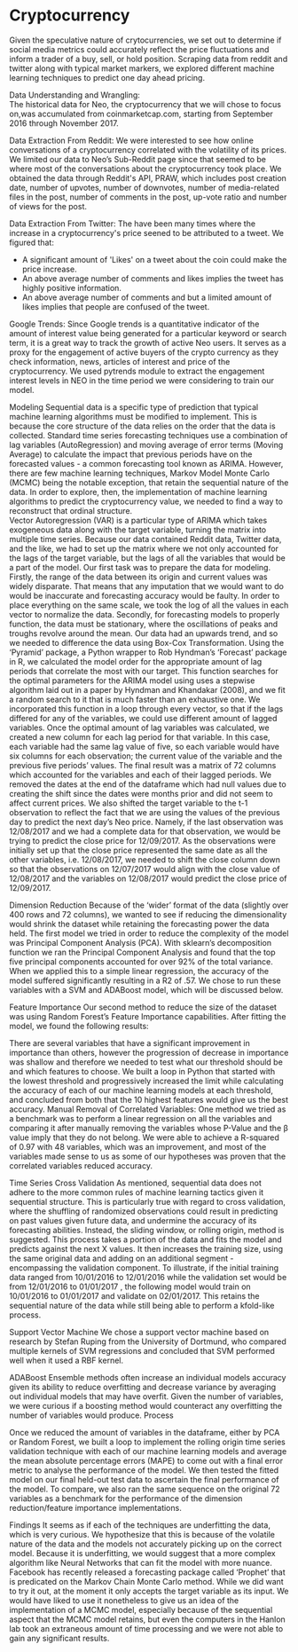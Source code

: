 # Cryptocurrency

Given the speculative nature of crytocurrencies, we set out to determine if social media metrics could accurately reflect the price fluctuations and inform a trader of a buy, sell, or hold position. Scraping data from reddit and twitter along with typical market markers, we explored different machine learning techniques to predict one day ahead pricing. 

Data Understanding and Wrangling:  
The historical data for Neo, the cryptocurrency that we will chose to focus on,was accumulated from coinmarketcap.com, starting from September 2016 through November 2017.

Data Extraction From Reddit:
We were interested to see how online conversations of a cryptocurrency correlated with the volatility of its prices.  We limited our data to Neo’s Sub-Reddit page since that seemed to be where most of the conversations about the cryptocurrency took place. 
We obtained the data through Reddit's API, PRAW, which includes post creation date, number of upvotes, number of downvotes, number of media-related files in the post, number of comments in the post, up-vote ratio and number of views for the post.

Data Extraction From Twitter:
The have been many times where the increase in a cryptocurrency's price seened to be attributed to a tweet. We figured that:
- A significant amount of 'Likes' on a tweet about the coin could make the price increase.
- An above average number of comments and likes implies the tweet has highly positive information.
- An above average number of comments and but a limited amount of likes implies that people are confused of the tweet.

Google Trends:
Since Google trends is a quantitative indicator of the amount of interest value being generated for a particular keyword or search term, it is a great way to track the growth of active Neo users. It serves as a proxy for the engagement of active buyers of the crypto currency as they check information, news, articles of interest and price of the cryptocurrency. We used pytrends module to extract the engagement interest levels in NEO in the time period we were considering to train our model.

Modeling 
Sequential data is a specific type of prediction that typical machine learning algorithms must be modified to implement.  This is because the core structure of the data relies on the order that the data is collected.  Standard time series forecasting techniques use a combination of lag variables (AutoRegression) and moving average of error terms (Moving Average) to calculate the impact that previous periods have on the forecasted values - a common forecasting tool known as ARIMA.  However, there are few machine learning techniques, Markov Model Monte Carlo (MCMC) being the notable exception, that retain the sequential nature of the data.  In order to explore, then, the implementation of machine learning algorithms to predict the cryptocurrency value, we needed to find a way to reconstruct that ordinal structure.  
Vector Autoregression (VAR) is a particular type of ARIMA which takes exogeneous data along with the target variable, turning the matrix into multiple time series.  Because our data contained Reddit data, Twitter data, and the like, we had to set up the matrix where we not only accounted for the lags of the target variable, but the lags of all the variables that would be a part of the model.
Our first task was to prepare the data for modeling. Firstly, the range of the data between its origin and current values was widely disparate.  That means that any imputation that we would want to do would be inaccurate and forecasting accuracy would be faulty.  In order to place everything on the same scale, we took the log of all the values in each vector to normalize the data.  Secondly, for forecasting models to properly function, the data must be stationary, where the oscillations of peaks and troughs revolve around the mean.  Our data had an upwards trend, and so we needed to difference the data using Box-Cox Transformation.
Using the ‘Pyramid’ package, a Python wrapper to Rob Hyndman’s ‘Forecast’ package in R, we calculated the model order for the appropriate amount of lag periods that correlate the most with our target.  This function searches for the optimal parameters for the ARIMA model using uses a stepwise algorithm laid out in a paper by Hyndman and Khandakar (2008), and we fit a random search to it that is much faster than an exhaustive one.  We incorporated this function in a loop through every vector, so that if the lags differed for any of the variables, we could use different amount of lagged variables.
Once the optimal amount of lag variables was calculated, we created a new column for each lag period for that variable.  In this case, each variable had the same lag value of five, so each variable would have six columns for each observation; the current value of the variable and the previous five periods’ values.  The final result was a matrix of 72 columns which accounted for the variables and each of their lagged periods.  We removed the dates at the end of the dataframe which had null values due to creating the shift since the dates were months prior and did not seem to affect current prices.  We also shifted the target variable to the t-1 observation to reflect the fact that we are using the values of the previous day to predict the next day’s Neo price.  Namely, if the last observation was 12/08/2017 and we had a complete data for that observation, we would be trying to predict the close price for 12/09/2017.  As the observations were initially set up that the close price represented the same date as all the other variables, i.e. 12/08/2017, we needed to shift the close column down so that the observations on 12/07/2017 would align with the close value of 12/08/2017 and the variables on  12/08/2017 would predict the close price of  12/09/2017.

Dimension Reduction
Because of the ‘wider’ format of the data (slightly over 400 rows and 72 columns), we wanted to see if reducing the dimensionality would shrink the dataset while retaining the forecasting power the data held.  The first model we tried in order to reduce the complexity of the model was Principal Component Analysis (PCA).  With sklearn’s decomposition function we ran the Principal Component Analysis and found that the top five principal components accounted for over 92% of the total variance.  When we applied this to a simple linear regression, the accuracy of the model suffered significantly resulting in a R2 of .57.  We chose to run these variables with a SVM and ADABoost model, which will be discussed below.

Feature Importance
Our second method to reduce the size of the dataset was using Random Forest’s Feature Importance capabilities.  After fitting the model, we found the following results:

There are several variables that have a significant improvement in importance than others, however the progression of decrease in importance was shallow and therefore we needed to test what our threshold should be and which features to choose. We built a loop in Python that started with the lowest threshold and progressively increased the limit while calculating the accuracy of each of our machine learning models at each threshold, and concluded from both that the 10 highest features would give us the best accuracy.
Manual Removal of Correlated Variables:
One method we tried as a benchmark was to perform a linear regression on all the variables and comparing it after manually removing the variables whose P-Value and the β value imply that they do not belong. We were able to achieve a R-squared of 0.97 with 48 variables, which was an improvement, and most of the variables made sense to us as some of our hypotheses was proven that the correlated variables reduced accuracy.

Time Series Cross Validation
As mentioned, sequential data does not adhere to the more common rules of machine learning tactics given it sequential structure.  This is particularly true with regard to cross validation, where the shuffling of randomized observations could result in predicting on past values given future data, and undermine the accuracy of its forecasting abilities.  Instead, the sliding window, or rolling origin, method is suggested.  This process takes a portion of the data and fits the model and predicts against the next X values.  It then increases the training size, using the same original data and adding on an additional segment - encompassing the validation component.  To illustrate, if the initial training data ranged from 10/01/2016 to 12/01/2016 while the validation set would be from 12/01/2016 to 01/01/2017 , the following model would train on 10/01/2016 to 01/01/2017 and validate on 02/01/2017.  This retains the sequential nature of the data while still being able to perform a kfold-like process.  

Support Vector Machine
We chose a support vector machine based on research by Stefan Ruping from the University of Dortmund, who compared multiple kernels of SVM regressions and concluded that SVM performed well when it used a RBF kernel.

ADABoost
Ensemble methods often increase an individual models accuracy given its ability to reduce overfitting and decrease variance by averaging out individual  models that may have overfit.  Given the number of variables, we were curious if a boosting method would counteract any overfitting the number of variables would produce.
Process

Once we reduced the amount of variables in the dataframe, either by PCA or Random Forest, we built a loop to implement the rolling origin time series validation technique with each of our machine learning models and average the mean absolute percentage errors (MAPE) to come out with a final error metric to analyse the performance of the model.  We then tested the fitted model on our final held-out test data to ascertain the final performance of the model.  To compare, we also ran the same sequence on the original 72 variables as a benchmark for the performance of the dimension reduction/feature importance implementations.


Findings
It seems as if each of the techniques are underfitting the data, which is very curious.  We hypothesize that this is because of the volatile nature of the data and the models not accurately picking up on the correct model.  Because it is underfitting, we would suggest that a more complex algorithm like Neural Networks that can fit the model with more nuance.
Facebook has recently released a forecasting package called ‘Prophet’ that is predicated on the Markov Chain Monte Carlo method.  While we did want to try it out, at the moment it only accepts the target variable as its input.  We would have liked to use it nonetheless to give us an idea of the implementation of a MCMC model, especially because of the sequential aspect that the MCMC model retains, but even the computers in the Hanlon lab took an extraneous amount of time processing and we were not able to gain any significant results. 
